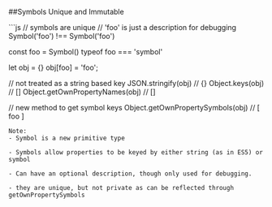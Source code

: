 ##Symbols
Unique and Immutable
<!-- .element: class="small" -->

<div class="code-extra es6">
```js
// symbols are unique
// 'foo' is just a description for debugging
Symbol('foo') !== Symbol('foo')

const foo = Symbol()
typeof foo === 'symbol'

let obj = {}
obj[foo] = 'foo';

// not treated as a string based key
JSON.stringify(obj) // {}
Object.keys(obj) // []
Object.getOwnPropertyNames(obj) // []

// new method to get symbol keys
Object.getOwnPropertySymbols(obj) // [ foo ]
```
Note:
- Symbol is a new primitive type

- Symbols allow properties to be keyed by either string (as in ES5) or symbol

- Can have an optional description, though only used for debugging.

- they are unique, but not private as can be reflected through getOwnPropertySymbols
